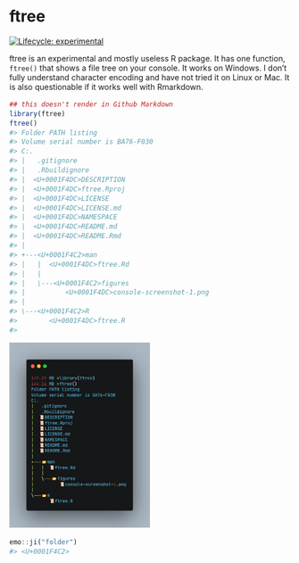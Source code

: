 
<!-- README.md is generated from README.Rmd. Please edit that file -->

# ftree

<!-- badges: start -->

[![Lifecycle:
experimental](https://img.shields.io/badge/lifecycle-experimental-orange.svg)](https://lifecycle.r-lib.org/articles/stages.html#experimental)
<!-- badges: end -->

ftree is an experimental and mostly useless R package. It has one
function, `ftree()` that shows a file tree on your console. It works on
Windows. I don’t fully understand character encoding and have not tried
it on Linux or Mac. It is also questionable if it works well with
Rmarkdown.

``` r
## this doesn't render in Github Markdown
library(ftree)
ftree()
#> Folder PATH listing
#> Volume serial number is BA76-F030
#> C:.
#> |   .gitignore
#> |   .Rbuildignore
#> |  <U+0001F4DC>DESCRIPTION
#> |  <U+0001F4DC>ftree.Rproj
#> |  <U+0001F4DC>LICENSE
#> |  <U+0001F4DC>LICENSE.md
#> |  <U+0001F4DC>NAMESPACE
#> |  <U+0001F4DC>README.md
#> |  <U+0001F4DC>README.Rmd
#> |   
#> +---<U+0001F4C2>man
#> |   |  <U+0001F4DC>ftree.Rd
#> |   |   
#> |   \---<U+0001F4C2>figures
#> |          <U+0001F4DC>console-screenshot-1.png
#> |           
#> \---<U+0001F4C2>R
#>        <U+0001F4DC>ftree.R
#> 
```

<img src="man/figures/console-screenshot-1.png" width="50%" />

``` r
emo::ji("folder")
#> <U+0001F4C2>
```
